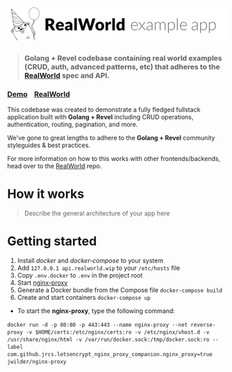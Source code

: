 # ![RealWorld Example App](logo.png)

> ### Golang + Revel codebase containing real world examples (CRUD, auth, advanced patterns, etc) that adheres to the [RealWorld](https://github.com/gothinkster/realworld) spec and API.


### [Demo](https://github.com/gothinkster/realworld)&nbsp;&nbsp;&nbsp;&nbsp;[RealWorld](https://github.com/gothinkster/realworld)


This codebase was created to demonstrate a fully fledged fullstack application built with **Golang + Revel** including CRUD operations, authentication, routing, pagination, and more.

We've gone to great lengths to adhere to the **Golang + Revel** community styleguides & best practices.

For more information on how to this works with other frontends/backends, head over to the [RealWorld](https://github.com/gothinkster/realworld) repo.


# How it works

> Describe the general architecture of your app here

# Getting started

1. Install _docker_ and _docker-compose_ to your system
2. Add `127.0.0.1 api.realworld.wip` to your `/etc/hosts` file
3. Copy `.env.docker` to `.env` in the project root
4. Start [nginx-proxy](https://github.com/jwilder/nginx-proxy)
5. Generate a Docker bundle from the Compose file `docker-compose build`
6. Create and start containers `docker-compose up`

* To start the **nginx-proxy**, type the following command:

`docker run -d -p 80:80 -p 443:443 --name nginx-proxy --net reverse-proxy -v $HOME/certs:/etc/nginx/certs:ro -v /etc/nginx/vhost.d -v /usr/share/nginx/html -v /var/run/docker.sock:/tmp/docker.sock:ro --label com.github.jrcs.letsencrypt_nginx_proxy_companion.nginx_proxy=true jwilder/nginx-proxy`
